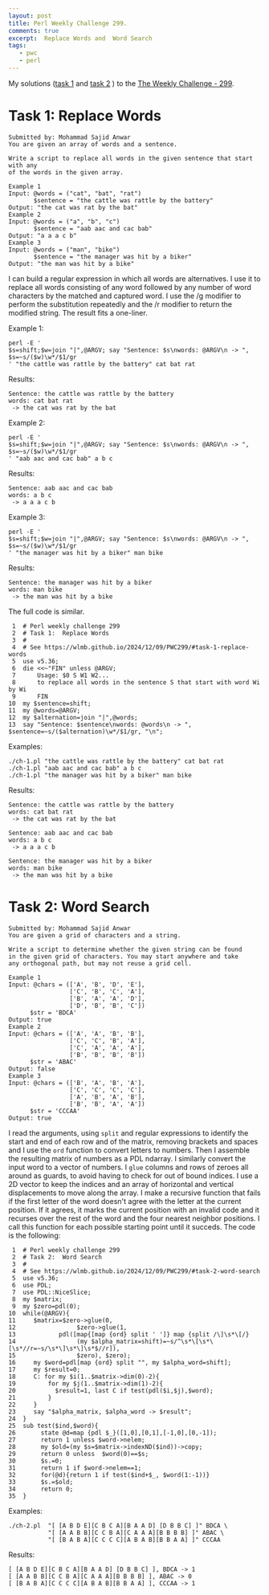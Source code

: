 ```yaml
---
layout: post
title: Perl Weekly Challenge 299.
comments: true
excerpt:  Replace Words and  Word Search
tags:
   - pwc
   - perl
---
```


My solutions
([task 1](https://github.com/wlmb/perlweeklychallenge-club/blob/master/challenge-299/wlmb/perl/ch-1.pl)
and
[task 2](https://github.com/wlmb/perlweeklychallenge-club/blob/master/challenge-299/wlmb/perl/ch-2.pl)
)
to the  [The Weekly Challenge - 299](https://theweeklychallenge.org/blog/perl-weekly-challenge-299).


# Task 1: Replace Words

    Submitted by: Mohammad Sajid Anwar
    You are given an array of words and a sentence.
    
    Write a script to replace all words in the given sentence that start with any
    of the words in the given array.
    
    Example 1
    Input: @words = ("cat", "bat", "rat")
           $sentence = "the cattle was rattle by the battery"
    Output: "the cat was rat by the bat"
    Example 2
    Input: @words = ("a", "b", "c")
           $sentence = "aab aac and cac bab"
    Output: "a a a c b"
    Example 3
    Input: @words = ("man", "bike")
           $sentence = "the manager was hit by a biker"
    Output: "the man was hit by a bike"

I can build a regular expression in which all words are
alternatives. I use it to replace all words consisting of any word
followed by any number of word characters by the matched and captured word. I use
the /g modifier to perform the substitution repeatedly and the /r
modifier to return the modified string. The result fits a one-liner.

Example 1:

    perl -E '
    $s=shift;$w=join "|",@ARGV; say "Sentence: $s\nwords: @ARGV\n -> ", $s=~s/($w)\w*/$1/gr
    ' "the cattle was rattle by the battery" cat bat rat

Results:

    Sentence: the cattle was rattle by the battery
    words: cat bat rat
     -> the cat was rat by the bat

Example 2:

    perl -E '
    $s=shift;$w=join "|",@ARGV; say "Sentence: $s\nwords: @ARGV\n -> ", $s=~s/($w)\w*/$1/gr
    ' "aab aac and cac bab" a b c

Results:

    Sentence: aab aac and cac bab
    words: a b c
     -> a a a c b

Example 3:

    perl -E '
    $s=shift;$w=join "|",@ARGV; say "Sentence: $s\nwords: @ARGV\n -> ", $s=~s/($w)\w*/$1/gr
    ' "the manager was hit by a biker" man bike

Results:

    Sentence: the manager was hit by a biker
    words: man bike
     -> the man was hit by a bike

The full code is similar.

     1  # Perl weekly challenge 299
     2  # Task 1:  Replace Words
     3  #
     4  # See https://wlmb.github.io/2024/12/09/PWC299/#task-1-replace-words
     5  use v5.36;
     6  die <<~"FIN" unless @ARGV;
     7      Usage: $0 S W1 W2...
     8      to replace all words in the sentence S that start with word Wi by Wi
     9      FIN
    10  my $sentence=shift;
    11  my @words=@ARGV;
    12  my $alternation=join "|",@words;
    13  say "Sentence: $sentence\nwords: @words\n -> ", $sentence=~s/($alternation)\w*/$1/gr, "\n";

Examples:

    ./ch-1.pl "the cattle was rattle by the battery" cat bat rat
    ./ch-1.pl "aab aac and cac bab" a b c
    ./ch-1.pl "the manager was hit by a biker" man bike

Results:

    Sentence: the cattle was rattle by the battery
    words: cat bat rat
     -> the cat was rat by the bat
    
    Sentence: aab aac and cac bab
    words: a b c
     -> a a a c b
    
    Sentence: the manager was hit by a biker
    words: man bike
     -> the man was hit by a bike


# Task 2: Word Search

    Submitted by: Mohammad Sajid Anwar
    You are given a grid of characters and a string.
    
    Write a script to determine whether the given string can be found
    in the given grid of characters. You may start anywhere and take
    any orthogonal path, but may not reuse a grid cell.
    
    Example 1
    Input: @chars = (['A', 'B', 'D', 'E'],
                     ['C', 'B', 'C', 'A'],
                     ['B', 'A', 'A', 'D'],
                     ['D', 'B', 'B', 'C'])
          $str = 'BDCA'
    Output: true
    Example 2
    Input: @chars = (['A', 'A', 'B', 'B'],
                     ['C', 'C', 'B', 'A'],
                     ['C', 'A', 'A', 'A'],
                     ['B', 'B', 'B', 'B'])
          $str = 'ABAC'
    Output: false
    Example 3
    Input: @chars = (['B', 'A', 'B', 'A'],
                     ['C', 'C', 'C', 'C'],
                     ['A', 'B', 'A', 'B'],
                     ['B', 'B', 'A', 'A'])
          $str = 'CCCAA'
    Output: true

I read the arguments, using `split` and regular expressions to
identify the start and end of each row and of the matrix, removing brackets and spaces
and I use the `ord` function to convert letters to
numbers. Then I assemble the resulting matrix of numbers as a PDL
ndarray. I similarly convert the input word to a vector of numbers. I `glue`
columns and rows of zeroes all around as guards, to avoid having to
check for out of bound indices. I use a 2D vector to keep the indices
and an array of horizontal and vertical displacements to move along
the array. I make a recursive function that fails if the first letter
of the word doesn't agree with the letter at the current position. If
it agrees, it marks the current position with an invalid code and it
recurses over the rest of the word and the four nearest neighbor
positions. I call this function for each possible starting point until
it succeds. The code is the following:

     1  # Perl weekly challenge 299
     2  # Task 2:  Word Search
     3  #
     4  # See https://wlmb.github.io/2024/12/09/PWC299/#task-2-word-search
     5  use v5.36;
     6  use PDL;
     7  use PDL::NiceSlice;
     8  my $matrix;
     9  my $zero=pdl(0);
    10  while(@ARGV){
    11     $matrix=$zero->glue(0,
    12                 $zero->glue(1,
    13            pdl([map{[map {ord} split ' ']} map {split /\]\s*\[/}
    14                 (my $alpha_matrix=shift)=~s/^\s*\[\s*\[\s*//r=~s/\s*\]\s*\]\s*$//r]),
    15                 $zero), $zero);
    16     my $word=pdl[map {ord} split "", my $alpha_word=shift];
    17     my $result=0;
    18     C: for my $i(1..$matrix->dim(0)-2){
    19         for my $j(1..$matrix->dim(1)-2){
    20           $result=1, last C if test(pdl($i,$j),$word);
    21         }
    22     }
    23     say "$alpha_matrix, $alpha_word -> $result";
    24  }
    25  sub test($ind,$word){
    26       state @d=map {pdl $_}([1,0],[0,1],[-1,0],[0,-1]);
    27       return 1 unless $word->nelem;
    28       my $old=(my $s=$matrix->indexND($ind))->copy;
    29       return 0 unless  $word(0)==$s;
    30       $s.=0;
    31       return 1 if $word->nelem==1;
    32       for(@d){return 1 if test($ind+$_, $word(1:-1))}
    33       $s.=$old;
    34       return 0;
    35  }

Examples:

    ./ch-2.pl  "[ [A B D E][C B C A][B A A D] [D B B C] ]" BDCA \
               "[ [A A B B][C C B A][C A A A][B B B B] ]" ABAC \
               "[ [B A B A][C C C C][A B A B][B B A A] ]" CCCAA

Results:

    [ [A B D E][C B C A][B A A D] [D B B C] ], BDCA -> 1
    [ [A A B B][C C B A][C A A A][B B B B] ], ABAC -> 0
    [ [B A B A][C C C C][A B A B][B B A A] ], CCCAA -> 1

